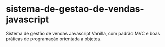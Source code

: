 # sistema-de-gestao-de-vendas-javascript
Sistema de gestão de vendas Javascript Vanilla, com padrão MVC e boas práticas de programação orientada a objetos.
